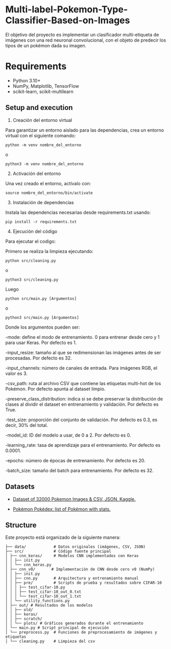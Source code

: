 # Multi-label-Pokemon-Type-Classifier-Based-on-Images

El objetivo del proyecto es implementar un clasificador multi-etiqueta de imágenes
con una red neuronal convolucional, con el objeto de predecir los tipos de un pokémon dada
su imagen.

# Requirements

- Python 3.10+
- NumPy, Matplotlib, TensorFlow 
- scikit-learn, scikit-multilearn 

## Setup and execution

1. Creación del entorno virtual

Para garantizar un entorno aislado para las dependencias, crea un entorno virtual con el siguiente comando:

```python -m venv nombre_del_entorno```

o

```python3 -m venv nombre_del_entorno```

2. Activación del entorno

Una vez creado el entorno, actívalo con:

```source nombre_del_entorno/bin/activate```

3. Instalación de dependencias

Instala las dependencias necesarias desde requirements.txt usando:

```pip install -r requirements.txt```

4. Ejecución del código

Para ejecutar el codigo:

Primero se realiza la limpieza ejecutando:

```python src/cleaning.py```

o

```python3 src/cleaning.py```

Luego

```python src/main.py [Argumentos]```

o

```python3 src/main.py [Argumentos]```

Donde los argumentos pueden ser:

-mode: define el modo de entrenamiento.  0 para entrenar desde cero y 1 para usar Keras. Por defecto es 1.

-input_resize: tamaño al que se redimensionan las imágenes antes de ser procesadas. Por defecto es 32.

-input_channels: número de canales de entrada. Para imágenes RGB, el valor es 3.

-csv_path: ruta al archivo CSV que contiene las etiquetas multi-hot de los Pokémon. Por defecto apunta al dataset limpio.

-preserve_class_distribution: indica si se debe preservar la distribución de clases al dividir el dataset en entrenamiento y validación. Por defecto es True.

-test_size: proporción del conjunto de validación. Por defecto es 0.3, es decir, 30% del total.

-model_id: ID del modelo a usar, de 0 a 2. Por defecto es 0.

-learning_rate: tasa de aprendizaje para el entrenamiento. Por defecto es 0.0001.

-epochs: número de épocas de entrenamiento. Por defecto es 20.

-batch_size: tamaño del batch para entrenamiento. Por defecto es 32.

## Datasets

- [Dataset of 32000 Pokemon Images & CSV, JSON. Kaggle.](https://www.kaggle.com/datasets/divyanshusingh369/complete-pokemon-library-32k-images-and-csv/data)

- [Pokémon Pokédex: list of Pokémon with stats.](https://pokemondb.net/pokedex/all)


## Structure

Este proyecto está organizado de la siguiente manera:

```
├── data/            # Datos originales (imágenes, CSV, JSON)
├── src/             # Código fuente principal
│ ├── cnn_keras/     # Modelos CNN implementados con Keras
│ │ ├── init.py
│ │ └── cnn_keras.py
│ ├── cnn_v0/       # Implementación de CNN desde cero v0 (NumPy)
│ │ ├── init.py
│ │ ├── cnn.py       # Arquitectura y entrenamiento manual
│ │ ├── pre/         # Scripts de prueba y resultados sobre CIFAR-10
│ │ │ ├── test_cifar-10.py
│ │ │ ├── test_cifar-10_out_0.txt
│ │ │ └── test_cifar-10_out_1.txt
│ │ └── utility_functions.py
│ ├── out/ # Resultados de los modelos
│ │ ├── old/
│ │ ├── keras/
│ │ ├── scratch/
│ │ └── plots/ # Gráficos generados durante el entrenamiento
│ └── main.py # Script principal de ejecución
│ └── preprocess.py  # Funciones de preprocesamiento de imágenes y etiquetas
│ └── cleaning.py    # Limpieza del csv

```


